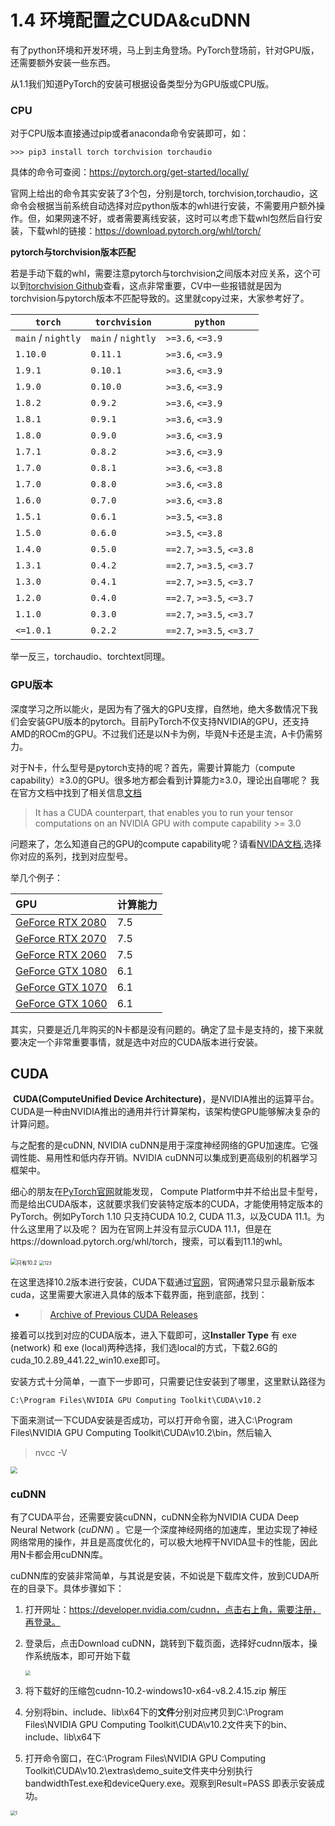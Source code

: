 # 1.4 环境配置之CUDA&cuDNN

有了python环境和开发环境，马上到主角登场。PyTorch登场前，针对GPU版，还需要额外安装一些东西。

从1.1我们知道PyTorch的安装可根据设备类型分为GPU版或CPU版。

### **CPU**

对于CPU版本直接通过pip或者anaconda命令安装即可，如：

```
>>> pip3 install torch torchvision torchaudio
```

具体的命令可查阅：https://pytorch.org/get-started/locally/

官网上给出的命令其实安装了3个包，分别是torch, torchvision,torchaudio，这命令会根据当前系统自动选择对应python版本的whl进行安装，不需要用户额外操作。但，如果网速不好，或者需要离线安装，这时可以考虑下载whl包然后自行安装，下载whl的链接：https://download.pytorch.org/whl/torch/



**pytorch与torchvision版本匹配**

若是手动下载的whl，需要注意pytorch与torchvision之间版本对应关系，这个可以到[torchvision Github](https://github.com/pytorch/vision)查看，这点非常重要，CV中一些报错就是因为torchvision与pytorch版本不匹配导致的。这里就copy过来，大家参考好了。

| `torch`            | `torchvision`      | `python`                  |
| ------------------ | ------------------ | ------------------------- |
| `main` / `nightly` | `main` / `nightly` | `>=3.6`, `<=3.9`          |
| `1.10.0`           | `0.11.1`           | `>=3.6`, `<=3.9`          |
| `1.9.1`            | `0.10.1`           | `>=3.6`, `<=3.9`          |
| `1.9.0`            | `0.10.0`           | `>=3.6`, `<=3.9`          |
| `1.8.2`            | `0.9.2`            | `>=3.6`, `<=3.9`          |
| `1.8.1`            | `0.9.1`            | `>=3.6`, `<=3.9`          |
| `1.8.0`            | `0.9.0`            | `>=3.6`, `<=3.9`          |
| `1.7.1`            | `0.8.2`            | `>=3.6`, `<=3.9`          |
| `1.7.0`            | `0.8.1`            | `>=3.6`, `<=3.8`          |
| `1.7.0`            | `0.8.0`            | `>=3.6`, `<=3.8`          |
| `1.6.0`            | `0.7.0`            | `>=3.6`, `<=3.8`          |
| `1.5.1`            | `0.6.1`            | `>=3.5`, `<=3.8`          |
| `1.5.0`            | `0.6.0`            | `>=3.5`, `<=3.8`          |
| `1.4.0`            | `0.5.0`            | `==2.7`, `>=3.5`, `<=3.8` |
| `1.3.1`            | `0.4.2`            | `==2.7`, `>=3.5`, `<=3.7` |
| `1.3.0`            | `0.4.1`            | `==2.7`, `>=3.5`, `<=3.7` |
| `1.2.0`            | `0.4.0`            | `==2.7`, `>=3.5`, `<=3.7` |
| `1.1.0`            | `0.3.0`            | `==2.7`, `>=3.5`, `<=3.7` |
| `<=1.0.1`          | `0.2.2`            | `==2.7`, `>=3.5`, `<=3.7` |

举一反三，torchaudio、torchtext同理。

### **GPU版本**

深度学习之所以能火，是因为有了强大的GPU支撑，自然地，绝大多数情况下我们会安装GPU版本的pytorch。目前PyTorch不仅支持NVIDIA的GPU，还支持AMD的ROCm的GPU。不过我们还是以N卡为例，毕竟N卡还是主流，A卡仍需努力。

对于N卡，什么型号是pytorch支持的呢？首先，需要计算能力（compute capability）≥3.0的GPU。很多地方都会看到计算能力≥3.0，理论出自哪呢？ 我在官方文档中找到了相关信息[文档](https://pytorch.org/docs/stable/torch.html) 

> It has a CUDA counterpart, that enables you to run your tensor computations on an NVIDIA GPU with compute capability >= 3.0

问题来了，怎么知道自己的GPU的compute capability呢？请看[NVIDA文档](https://developer.nvidia.cn/zh-cn/cuda-gpus),选择你对应的系列，找到对应型号。

举几个例子：

| GPU                                                          | 计算能力 |
| :----------------------------------------------------------- | :------- |
| [GeForce RTX 2080](https://www.nvidia.com/en-us/geforce/gaming-laptops/20-series/#features) | 7.5      |
| [GeForce RTX 2070](https://www.nvidia.com/en-us/geforce/gaming-laptops/20-series/#features) | 7.5      |
| [GeForce RTX 2060](https://www.nvidia.com/en-us/geforce/gaming-laptops/20-series/#features) | 7.5      |
| [GeForce GTX 1080](http://www.geforce.com/hardware/10series/notebook) | 6.1      |
| [GeForce GTX 1070](http://www.geforce.com/hardware/10series/notebook) | 6.1      |
| [GeForce GTX 1060](http://www.geforce.com/hardware/10series/notebook) | 6.1      |

其实，只要是近几年购买的N卡都是没有问题的。确定了显卡是支持的，接下来就要决定一个非常重要事情，就是选中对应的CUDA版本进行安装。

## CUDA

​	**CUDA(ComputeUnified Device Architecture)**，是NVIDIA推出的运算平台。 CUDA是一种由NVIDIA推出的通用并行计算架构，该架构使GPU能够解决复杂的计算问题。

 与之配套的是cuDNN, NVIDIA cuDNN是用于深度神经网络的GPU加速库。它强调性能、易用性和低内存开销。NVIDIA cuDNN可以集成到更高级别的机器学习框架中。

细心的朋友在[PyTorch官网](https://pytorch.org/get-started/locally/)就能发现， Compute Platform中并不给出显卡型号，而是给出CUDA版本，这就要求我们安装特定版本的CUDA，才能使用特定版本的PyTorch。例如PyTorch 1.10 只支持CUDA 10.2,  CUDA 11.3，以及CUDA 11.1。为什么这里用了以及呢？ 因为在官网上并没有显示CUDA 11.1，但是在https://download.pytorch.org/whl/torch，搜索，可以看到11.1的whl。

<img src="imgs/安装命令.png" alt="只有10.2" style="zoom:60%;" />

<img src="imgs/cu111.png" alt="123" style="zoom:50%;" />

在这里选择10.2版本进行安装，CUDA下载通过[官网](https://developer.nvidia.cn/zh-cn/cuda-toolkit)，官网通常只显示最新版本cuda，这里需要大家进入具体的版本下载界面，拖到底部，找到：

- > [Archive of Previous CUDA Releases](https://developer.nvidia.cn/cuda-toolkit-archive)

接着可以找到对应的CUDA版本，进入下载即可，这**Installer Type**  有 exe (network) 和 exe (local)两种选择，我们选local的方式，下载2.6G的cuda_10.2.89_441.22_win10.exe即可。

安装方式十分简单，一直下一步即可，只需要记住安装到了哪里，这里默认路径为

```
C:\Program Files\NVIDIA GPU Computing Toolkit\CUDA\v10.2
```

下面来测试一下CUDA安装是否成功，可以打开命令窗，进入C:\Program Files\NVIDIA GPU Computing Toolkit\CUDA\v10.2\bin，然后输入 

> nvcc -V

 <img src="imgs/nvcc.png" style="zoom:67%;" />



### **cuDNN**

有了CUDA平台，还需要安装cuDNN，cuDNN全称为NVIDIA CUDA Deep Neural Network (*cuDNN*) 。它是一个深度神经网络的加速库，里边实现了神经网络常用的操作，并且是高度优化的，可以极大地榨干NVIDA显卡的性能，因此用N卡都会用cuDNN库。

cuDNN库的安装非常简单，与其说是安装，不如说是下载库文件，放到CUDA所在的目录下。具体步骤如下：

1. 打开网址：https://developer.nvidia.com/cudnn，点击右上角，需要注册，再登录。

2. 登录后，点击Download cuDNN，跳转到下载页面，选择好cudnn版本，操作系统版本，即可开始下载

   <img src="imgs/cudnn down.png" style="zoom:50%;" />

3. 将下载好的压缩包cudnn-10.2-windows10-x64-v8.2.4.15.zip 解压

4. 分别将bin、include、lib\x64下的**文件**分别对应拷贝到C:\Program Files\NVIDIA GPU Computing Toolkit\CUDA\v10.2文件夹下的bin、include、lib\x64下

5. 打开命令窗口，在C:\Program Files\NVIDIA GPU Computing Toolkit\CUDA\v10.2\extras\demo_suite文件夹中分别执行bandwidthTest.exe和deviceQuery.exe。观察到Result=PASS 即表示安装成功。

<img src="imgs/cuda查询.png" alt="1" style="zoom:50%;" />









